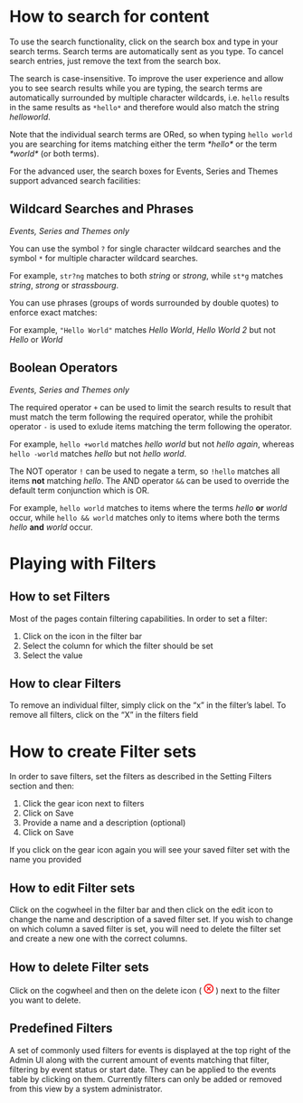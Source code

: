 <!-- Delete icon -->
[icon_delete]:data:image/png;base64,iVBORw0KGgoAAAANSUhEUgAAABEAAAARCAYAAAA7bUf6AAABEklEQVR42q2Uuw4BURRFVYpLoSCYL2PQTTU0vsBXeY14TIyan/Ao6ChQcE6yJTs37phCsTLZ++x7cp+Te9TrNkWhL6yEi/DCdwW/aI+xG/jCUQe6QN13NRlQcCM0hRpqNegNZQZ2Ex+Fp9CF56KrOeTb6n324AQzUDMDAfJnoaRGD0ZCobUwFgx0QYiELWUSjOupiCCaFBjCWwoVIYaeUKYBL1Kxh6hSwAhz+DdqaCjjwT+ouEPkGMzgqjV8y1Y9j9pdxeHLTAqfJVCjRdpMIogGBaa0hLI2gB592ZOZ63R2aGSgDTY7dpzOf+6J0qIbG/5oENKN7aS9nQRr9nAKHnTiejtMK+MrbvO4tP9JnPV/8gansczJeXp0AgAAAABJRU5ErkJggg== "Delete icon"

# How to search for content

To use the search functionality, click on the search box and type in your search terms. Search terms are automatically
sent as you type. To cancel search entries, just remove the text from the search box.

The search is case-insensitive. To improve the user experience and allow you to see search results while you are typing,
the search terms are automatically surrounded by multiple character wildcards, i.e. `hello` results in the same results
as `*hello*` and therefore would also match the string *helloworld*.

Note that the individual search terms are ORed, so when typing `hello world` you are searching for items matching either
the term *\*hello\** or the term *\*world\** (or both terms).

For the advanced user, the search boxes for Events, Series and Themes support advanced search facilities:

## Wildcard Searches and Phrases
*Events, Series and Themes only*

You can use the symbol `?` for single character wildcard searches and the symbol `*` for multiple character wildcard
searches.

For example, `str?ng` matches to both *string* or *strong*, while `st*g` matches *string*, *strong* or *strassbourg*.

You can use phrases (groups of words surrounded by double quotes) to enforce exact matches:

For example, `"Hello World"` matches *Hello World*, *Hello World 2* but not *Hello* or *World*

## Boolean Operators
*Events, Series and Themes only*

The required operator `+` can be used to limit the search results to result that must match the term following the
required operator, while the prohibit operator `-` is used to exlude items matching the term following the operator.

For example, `hello +world` matches *hello world* but not *hello again*, whereas `hello -world` matches *hello* but not
*hello world*.

The NOT operator `!` can be used to negate a term, so `!hello` matches all items **not** matching *hello*. The AND
operator `&&` can be used to override the default term conjunction which is OR.

For example, `hello world` matches to items where the terms *hello* **or** *world* occur, while `hello && world` matches
only to items where both the terms *hello* **and** *world* occur.

# Playing with Filters

## How to set Filters
Most of the pages contain filtering capabilities. In order to set a filter:
1. Click on the icon in the filter bar
1. Select the column for which the filter should be set
1. Select the value

## How to clear Filters
To remove an individual filter, simply click on the “x” in the filter’s label. To remove all filters, click on the “X”
in the filters field

# How to create Filter sets
In order to save filters, set the filters as described in the Setting Filters section and then:

1. Click the gear icon next to filters
1. Click on Save
1. Provide a name and a description (optional)
1. Click on Save

If you click on the gear icon again you will see your saved filter set with the name you provided

## How to edit Filter sets
Click on the cogwheel in the filter bar and then click on the edit icon to change the name and description of a saved
filter set. If you wish to change on which column a saved filter is set, you will need to delete the filter set and
create a new one with the correct columns.

## How to delete Filter sets
Click on the cogwheel and then on the delete icon ( ![icon_delete][] ) next to the filter you want to delete.

## Predefined Filters
A set of commonly used filters for events is displayed at the top right of the Admin UI along with the current amount
of events matching that filter, filtering by event status or start date. They can be applied to the events table by
clicking on them. Currently filters can only be added or removed from this view by a system administrator.